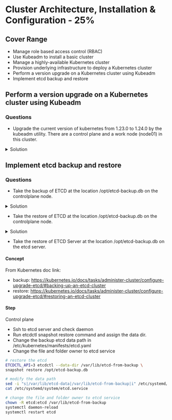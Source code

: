 # Cluster Architecture, Installation & Configuration - 25%

## Cover Range

* Manage role based access control (RBAC)
* Use Kubeadm to install a basic cluster
* Manage a highly-available Kubernetes cluster
* Provision underlying infrastructure to deploy a Kubernetes cluster
* Perform a version upgrade on a Kubernetes cluster using Kubeadm
* Implement etcd backup and restore

## Perform a version upgrade on a Kubernetes cluster using Kubeadm

### Questions

* Upgrade the current version of kubernetes from 1.23.0 to 1.24.0 by the kubeadm utility. There are a control plane and a work node (node01) in this cluster.

<details><summary>Solution</summary><p>

#### Concept

From Kubernetes doc link - https://kubernetes.io/docs/tasks/administer-cluster/kubeadm/kubeadm-upgrade/

#### Step

Control plane

* Run upgrade command in control plane

```bash
export master=controlplane
export version=1.24.0

# upgrade kubeadm kubelet kubectl
apt-mark unhold kubeadm && \
apt-get update && apt-get install -y kubeadm=${version}-00 && \
apt-mark hold kubeadm

kubeadm upgrade plan
sudo kubeadm upgrade apply v${version} -y

kubectl drain ${master} --ignore-daemonsets

apt-mark unhold kubelet kubectl && \
apt-get update && apt-get install -y kubelet=${version}-00 kubectl=${version}-00 && \
apt-mark hold kubelet kubectl

sudo systemctl daemon-reload
sudo systemctl restart kubelet

kubectl uncordon ${master}
```

Data plane

* Unscheduler task on node01
* Ssh to work node - node01
* Run upgrade command in node01
* Scheduler task on node01

Unscheduler task on node01

```bash
# control plane
export node=node01
kubectl drain ${node} --ignore-daemonsets
```

Ssh to work node - node01 and run upgrade command in node01

```bash
# data plane

export version=1.24.0
apt-mark unhold kubeadm && \
apt-get update && apt-get install -y kubeadm=${version}-00 && \
apt-mark hold kubeadm

sudo kubeadm upgrade node

apt-mark unhold kubelet kubectl && \
apt-get update && apt-get install -y kubelet=${version}-00 kubectl=${version}-00 && \
apt-mark hold kubelet kubectl

sudo systemctl daemon-reload
sudo systemctl restart kubelet

exit
```

Scheduler task on node01

```bash
# control plane
export node=node01
kubectl uncordon ${node}
kubectl get nodes
kubectl get pods -o wide
```

</p></details>

## Implement etcd backup and restore

### Questions

* Take the backup of ETCD at the location /opt/etcd-backup.db on the controlplane node.

<details><summary>Solution</summary><p>

#### Concept

From Kubernetes doc link:

- backup: https://kubernetes.io/docs/tasks/administer-cluster/configure-upgrade-etcd/#backing-up-an-etcd-cluster
- restore: https://kubernetes.io/docs/tasks/administer-cluster/configure-upgrade-etcd/#restoring-an-etcd-cluster

#### Step

Control plane

* Run aux command to know the ca, cert, and key location
* Run etcdctl snapshot save command

```bash
ps -aux | grep etcd | grep key --color
ps -aux | grep etcd | grep crt --color

# backup the etcd
ETCDCTL_API=3 etcdctl --endpoints=https://[127.0.0.1]:2379 \
--cacert=/etc/kubernetes/pki/etcd/ca.crt \
--cert=/etc/kubernetes/pki/etcd/server.crt \
--key=/etc/kubernetes/pki/etcd/server.key \
snapshot save /opt/etcd-backup.db
```

</p></details>


* Take the restore of ETCD at the location /opt/etcd-backup.db on the controlplane node.

<details><summary>Solution</summary><p>

#### Concept

From Kubernetes doc link:

- backup: https://kubernetes.io/docs/tasks/administer-cluster/configure-upgrade-etcd/#backing-up-an-etcd-cluster
- restore: https://kubernetes.io/docs/tasks/administer-cluster/configure-upgrade-etcd/#restoring-an-etcd-cluster

#### Step

Control plane

* Run etcdctl snapshot restore command and assign the data dir.
* Change the backup etcd data path in /etc/kubernetes/manifests/etcd.yaml

```bash
# restore the etcd
ETCDCTL_API=3 etcdctl --data-dir /var/lib/etcd-from-backup \
snapshot restore /opt/etcd-backup.db

# modify the data path
sed -i "s|var/lib/etcd|var/lib/etcd-from-backup|i" /etc/kubernetes/manifests/etcd.yaml
```

</p></details>

* Take the restore of ETCD Server at the location /opt/etcd-backup.db on the etcd server.

<!-- <details><summary>Solution</summary><p> -->

#### Concept

From Kubernetes doc link:

- backup: https://kubernetes.io/docs/tasks/administer-cluster/configure-upgrade-etcd/#backing-up-an-etcd-cluster
- restore: https://kubernetes.io/docs/tasks/administer-cluster/configure-upgrade-etcd/#restoring-an-etcd-cluster

#### Step

Control plane

* Ssh to etcd server and check daemon
* Run etcdctl snapshot restore command and assign the data dir.
* Change the backup etcd data path in /etc/kubernetes/manifests/etcd.yaml
* Change the file and folder owner to etcd service

```bash
# restore the etcd
ETCDCTL_API=3 etcdctl --data-dir /var/lib/etcd-from-backup \
snapshot restore /opt/etcd-backup.db

# modify the data path
sed -i "s|/var/lib/etcd-data|/var/lib/etcd-from-backup|i" /etc/systemd/system/etcd.service
cat /etc/systemd/system/etcd.service

# change the file and folder owner to etcd service
chown -R etcd:etcd /var/lib/etcd-from-backup
systemctl daemon-reload
systemctl restart etcd
```

</p></details>
